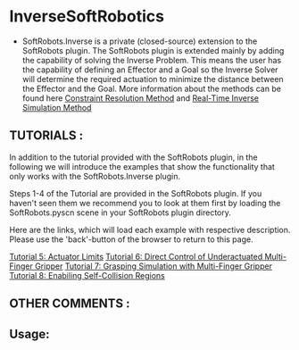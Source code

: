 # InverseSoftRobotics

 - SoftRobots.Inverse is a private (closed-source) extension to the SoftRobots plugin. The SoftRobots plugin is extended mainly by adding the capability of solving the Inverse Problem. This means the user has the capability of defining an Effector and a Goal so the Inverse Solver will determine the required actuation to minimize the distance between the Effector and the Goal. More information about the methods can be found here [Constraint Resolution Method](https://project.inria.fr/softrobot/documentation/constraint-resolution-method/) and [Real-Time Inverse Simulation Method](https://project.inria.fr/softrobot/documentation/real-time-inverse-simulation-method/)

## TUTORIALS :

In addition to the tutorial provided with the SoftRobots plugin, in the following we will introduce the examples that show the functionality that only works with the SoftRobots.Inverse plugin.

Steps 1-4 of the Tutorial are provided in the SoftRobots plugin. If you haven't seen them we recommend you to look at them first by loading the SoftRobots.pyscn scene in your SoftRobots plugin directory.

Here are the links, which will load each example with respective description. Please use the 'back'-button of the browser to return to this page.

[Tutorial 5: Actuator Limits](./examples/Tutorial/step5-ActuatorLimits/Finger.pyscn)
[Tutorial 6: Direct Control of Underactuated Multi-Finger Gripper](./examples/Tutorial/step6-SoftGripper/SoftGripper_directControl.pyscn)
[Tutorial 7: Grasping Simulation with Multi-Finger Gripper](./examples/Tutorial/step7-SoftGripperGraspingSimulation/SoftGripper.pyscn)
[Tutorial 8: Enabiling Self-Collision Regions](./examples/Tutorial/step8-EnablingSelfCollisionRegions/Finger.pyscn)

## OTHER COMMENTS :

## Usage:
<RequiredPlugin name="SoftRobots">
<RequiredPlugin name="SoftRobots.Inverse">
